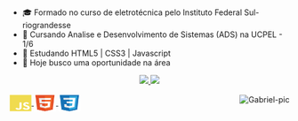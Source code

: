 - 🎓 Formado no curso de eletrotécnica pelo Instituto Federal Sul-riograndesse
- 📖 Cursando Analise e Desenvolvimento de Sistemas (ADS) na UCPEL - 1/6
- 🌱 Estudando HTML5 | CSS3 | Javascript
- 🔭 Hoje busco uma oportunidade na área
<div align="center">
  <a href="https://github.com/GabrielNobre21">
  <img width="48%" src="https://github-readme-stats.vercel.app/api?username=GabrielNobre21&show_icons=true&theme=dracula&include_all_commits=true&count_private=true"/>
  <img width="30%" src="https://github-readme-stats.vercel.app/api/top-langs/?username=GabrielNobre21">
</div>
 
<div style="display: inline_block"><br>
  <img align="center" alt="gab-Js" height="30" width="40" src="https://raw.githubusercontent.com/devicons/devicon/master/icons/javascript/javascript-plain.svg">
  <img align="center" alt="gab-HTML" height="30" width="40" src="https://raw.githubusercontent.com/devicons/devicon/master/icons/html5/html5-original.svg">
  <img align="center" alt="gab-CSS" height="30" width="40" src="https://raw.githubusercontent.com/devicons/devicon/master/icons/css3/css3-original.svg">
  <img align="right" alt="Gabriel-pic" height="150" src="https://clubedosgeeks.com.br/wp-content/uploads/2016/01/dormrm.gif">
</div>
